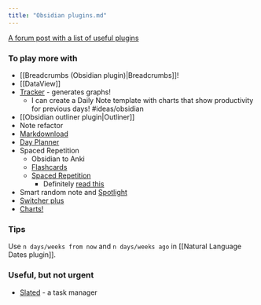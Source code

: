 ```yaml
---
title: "Obsidian plugins.md"
---
```


[A forum post with a list of useful plugins](https://forum.obsidian.md/t/plugin-directory/6706)

### To play more with
- [[Breadcrumbs (Obsidian plugin)|Breadcrumbs]]!
- [[DataView]]
- [Tracker](https://github.com/pyrochlore/obsidian-tracker) - generates graphs!
	- I can create a Daily Note template with charts that show productivity for previous days! #ideas/obsidian 
- [[Obsidian outliner plugin|Outliner]]
- Note refactor
- [Markdownload](https://github.com/deathau/markdownload)
- [Day Planner](https://github.com/lynchjames/obsidian-day-planner)
- Spaced Repetition
	- Obsidian to Anki
	- [Flashcards](https://github.com/reuseman/flashcards-obsidian)
	- [Spaced Repetition](https://github.com/st3v3nmw/obsidian-spaced-repetition)
		- Definitely [read this](https://github.com/st3v3nmw/obsidian-spaced-repetition/wiki/Incremental-writing)
- Smart random note and [Spotlight](https://github.com/Darakah/obsidian-spotlight)
- [Switcher plus](https://github.com/darlal/obsidian-switcher-plus)
- [Charts!](https://github.com/phibr0/obsidian-charts)

### Tips
Use `n days/weeks from now` and `n days/weeks ago` in [[Natural Language Dates plugin]].

### Useful, but not urgent
- [Slated](https://github.com/tgrosinger/slated-obsidian) - a task manager

